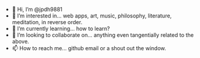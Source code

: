 - 👋 Hi, I’m @jpdh9881
- 👀 I’m interested in... web apps, art, music, philosophy, literature, meditation, in reverse order.
- 🌱 I’m currently learning... how to learn?
- 💞️ I’m looking to collaborate on... anything even tangentially related to the above.
- 📫 How to reach me... github email or a shout out the window.

<!---
jpdh9881/jpdh9881 is a ✨ special ✨ repository because its `README.md` (this file) appears on your GitHub profile.
You can click the Preview link to take a look at your changes.
--->
